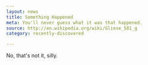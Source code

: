 ```yaml
---
layout: news
title: Something Happened
meta: You'll never guess what it was that happened.
source: http://en.wikipedia.org/wiki/Gliese_581_g
category: recently-discovered

---
```


No, that's not it, silly.